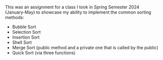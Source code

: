 This was an assignment for a class I took in Spring Semester 2024 (January-May) to showcase my ability to 
implement the common sorting methods:
 * Bubble Sort
 * Selection Sort
 * Insertion Sort
 * Shell Sort
 * Merge Sort (public method and a private one that is called by the public)
 * Quick Sort (via three functions)
